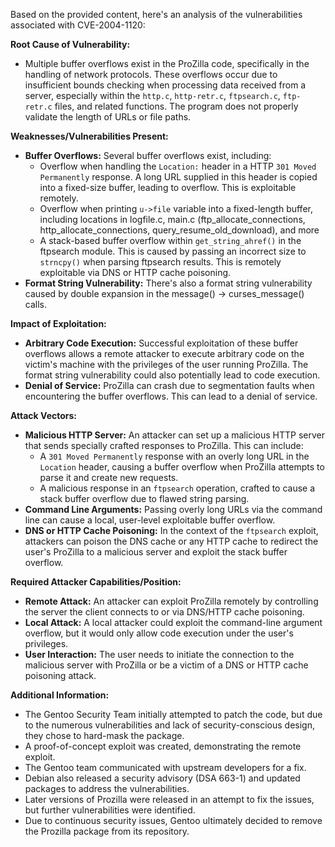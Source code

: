 Based on the provided content, here's an analysis of the vulnerabilities associated with CVE-2004-1120:

**Root Cause of Vulnerability:**
- Multiple buffer overflows exist in the ProZilla code, specifically in the handling of network protocols. These overflows occur due to insufficient bounds checking when processing data received from a server, especially within the `http.c`, `http-retr.c`, `ftpsearch.c`, `ftp-retr.c` files, and related functions. The program does not properly validate the length of URLs or file paths.

**Weaknesses/Vulnerabilities Present:**
- **Buffer Overflows:** Several buffer overflows exist, including:
    - Overflow when handling the `Location:` header in a HTTP `301 Moved Permanently` response.  A long URL supplied in this header is copied into a fixed-size buffer, leading to overflow. This is exploitable remotely.
    -  Overflow when printing `u->file` variable into a fixed-length buffer, including locations in logfile.c, main.c (ftp_allocate_connections, http_allocate_connections, query_resume_old_download), and more
    - A stack-based buffer overflow within `get_string_ahref()` in the ftpsearch module. This is caused by passing an incorrect size to `strncpy()` when parsing ftpsearch results. This is remotely exploitable via DNS or HTTP cache poisoning.
- **Format String Vulnerability:** There's also a format string vulnerability caused by double expansion in the message() -> curses_message() calls.

**Impact of Exploitation:**
- **Arbitrary Code Execution:** Successful exploitation of these buffer overflows allows a remote attacker to execute arbitrary code on the victim's machine with the privileges of the user running ProZilla. The format string vulnerability could also potentially lead to code execution.
- **Denial of Service:**  ProZilla can crash due to segmentation faults when encountering the buffer overflows. This can lead to a denial of service.

**Attack Vectors:**
- **Malicious HTTP Server:** An attacker can set up a malicious HTTP server that sends specially crafted responses to ProZilla. This can include:
    -  A `301 Moved Permanently` response with an overly long URL in the `Location` header, causing a buffer overflow when ProZilla attempts to parse it and create new requests.
    - A malicious response in an `ftpsearch` operation, crafted to cause a stack buffer overflow due to flawed string parsing.
- **Command Line Arguments:** Passing overly long URLs via the command line can cause a local, user-level exploitable buffer overflow.
- **DNS or HTTP Cache Poisoning:** In the context of the `ftpsearch` exploit, attackers can poison the DNS cache or any HTTP cache to redirect the user's ProZilla to a malicious server and exploit the stack buffer overflow.

**Required Attacker Capabilities/Position:**
- **Remote Attack:** An attacker can exploit ProZilla remotely by controlling the server the client connects to or via DNS/HTTP cache poisoning.
- **Local Attack:** A local attacker could exploit the command-line argument overflow, but it would only allow code execution under the user's privileges.
- **User Interaction:** The user needs to initiate the connection to the malicious server with ProZilla or be a victim of a DNS or HTTP cache poisoning attack.

**Additional Information:**
- The Gentoo Security Team initially attempted to patch the code, but due to the numerous vulnerabilities and lack of security-conscious design, they chose to hard-mask the package.
-  A proof-of-concept exploit was created, demonstrating the remote exploit.
- The Gentoo team communicated with upstream developers for a fix.
- Debian also released a security advisory (DSA 663-1) and updated packages to address the vulnerabilities.
- Later versions of Prozilla were released in an attempt to fix the issues, but further vulnerabilities were identified.
- Due to continuous security issues, Gentoo ultimately decided to remove the Prozilla package from its repository.